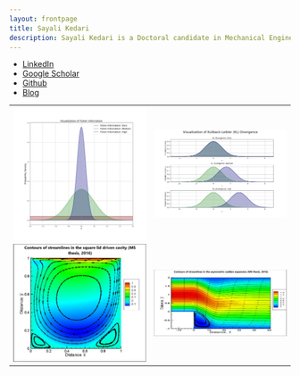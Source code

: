 ```yaml
---
layout: frontpage
title: Sayali Kedari
description: Sayali Kedari is a Doctoral candidate in Mechanical Engineering at the University of Cincinnati.
---
```


<div class="navbar">
  <div class="navbar-inner">
      <ul class="nav">
          <li><a href="https://www.linkedin.com/in/kedarisa">LinkedIn</a></li>
          <li><a href="https://scholar.google.com/citations?user=wmJICCwAAAAJ&hl=en">Google Scholar</a></li>
          <li><a href="https://github.com/sayrjked">Github</a></li>
          <li><a href="http://sayalikedari.blogspot.com">Blog</a></li>
      </ul>
  </div>
</div>

<table class="wide">
<tr>
  <td class="left">
     <img src="assets/pics/FisherInfo_likelihoodsrepresn.jpg" alt="FIrepresn" title="Fisher Information - representation"/>
  </td>
  <td class="right">
    <img src="assets/pics/KLdivergence_representn.jpg" alt="KLrepresn" title="KL Divergence - representation"/>
  </td>
</tr>
<tr>
  <td class="left">
        <img src="assets/publpics/cavityM2.png" alt="Lid driven cavity" title="Contours of streamlines in the square lid driven cavity (MS thesis, 2016)"/>
  </td>
  <td class="right">
        <img src="assets/publpics/expansion15_800x400.png" alt="asymmetric sudden expansion" title="Contours of streamlines in the asymmetric sudden expansion (MS thesis, 2016)"/>
  </td>
</tr>
</table>

